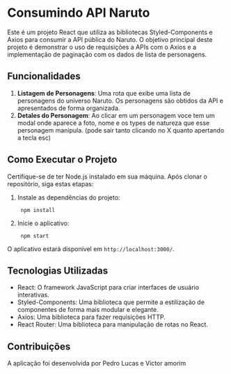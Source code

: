# Consumindo API Naruto

Este é um projeto React que utiliza as bibliotecas Styled-Components e Axios para consumir a API pública do Naruto. O objetivo principal deste projeto é demonstrar o uso de requisições a APIs com o Axios e a implementação de paginação com os dados de lista de personagens.

## Funcionalidades

1. **Listagem de Personagens**: Uma rota que exibe uma lista de personagens do universo Naruto. Os personagens são obtidos da API e apresentados de forma organizada.
2. **Detales do Personagem**: Ao clicar em um personagem voce tem um modal onde aparece a foto, nome e os types de natureza que esse personagem manipula. (pode sair tanto clicando no X quanto apertando a tecla esc)

## Como Executar o Projeto

Certifique-se de ter Node.js instalado em sua máquina. Após clonar o repositório, siga estas etapas:

1. Instale as dependências do projeto:
   
   ```
    npm install
   ```

2. Inicie o aplicativo:
   
   ```
    npm start
   ```


O aplicativo estará disponível em `http://localhost:3000/`.

## Tecnologias Utilizadas

- React: O framework JavaScript para criar interfaces de usuário interativas.
- Styled-Components: Uma biblioteca que permite a estilização de componentes de forma mais modular e elegante.
- Axios: Uma biblioteca para fazer requisições HTTP.
- React Router: Uma biblioteca para manipulação de rotas no React.


## Contribuições

A aplicação foi desenvolvida por Pedro Lucas e Victor amorim
